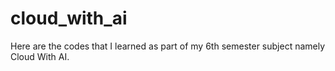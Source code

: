# cloud_with_ai
Here are the codes that I learned as part of my 6th semester subject namely Cloud With AI.
